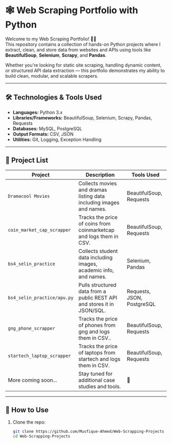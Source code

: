 # 🕸️ Web Scraping Portfolio with Python

Welcome to my Web Scraping Portfolio! 👨‍💻  
This repository contains a collection of hands-on Python projects where I extract, clean, and store data from websites and APIs using tools like **BeautifulSoup**, **Selenium**, **Scrapy**, and **Pandas**.

Whether you're looking for static site scraping, handling dynamic content, or structured API data extraction — this portfolio demonstrates my ability to build clean, modular, and scalable scrapers.

---

## 🛠️ Technologies & Tools Used
- **Languages:** Python 3.x  
- **Libraries/Frameworks:** BeautifulSoup, Selenium, Scrapy, Pandas, Requests  
- **Databases:** MySQL, PostgreSQL  
- **Output Formats:** CSV, JSON  
- **Utilities:** Git, Logging, Exception Handling

---

## 📁 Project List

| Project | Description | Tools Used |
|--------|-------------|-------------|
| `Dramacool Movies` | Collects movies and dramas listing data including images and names. | BeautifulSoup, Requests |
| `coin_market_cap_scrapper` | Tracks the price of coins from coinmarketcap and logs them in CSV. | BeautifulSoup, Requests |
| `bs4_selin_practice` | Collects student data including images, academic info, and names. | Selenium, Pandas |
| `bs4_selin_practice/apu.py` | Pulls structured data from a public REST API and stores it in JSON/SQL. | Requests, JSON, PostgreSQL |
| `gng_phone_scrapper` | Tracks the price of phones from gng and logs them in CSV.. | BeautifulSoup, Requests |
| `startech_laptop_scrapper` | Tracks the price of laptops from startech and logs them in CSV. | BeautifulSoup, Requests |
| More coming soon... | Stay tuned for additional case studies and tools. | 🔄 |

---

## 📌 How to Use
1. Clone the repo:
   ```bash
   git clone https://github.com/Musfique-Ahmed/Web-Scrapping-Projects
   cd Web-Scrapping-Projects

